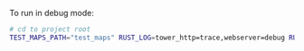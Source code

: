 To run in debug mode:

```bash
# cd to project root
TEST_MAPS_PATH="test_maps" RUST_LOG=tower_http=trace,webserver=debug RUST_BACKTRACE=1 cargo run --manifest-path=backend/webserver/Cargo.toml
```
